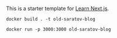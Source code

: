 This is a starter template for [Learn Next.js](https://nextjs.org/learn).


`docker build . -t old-saratov-blog`

`docker run -p 3000:3000 old-saratov-blog`
